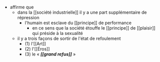 
- affirme que
	- dans la [[société industrielle]] il y a une part supplémentaire de répression
	  - l'humain est esclave du [[principe]] de performance
	    - en ce sens que la société étouffe le [[principe]] de [[plaisir]] qui préside à la sexualité
	- il y a trois façons de sortir de l'état de refoulement
	  - (1) l'[[Art]]
	  - (2) l'[[Éros]]
	  - (3) le « ***[[grand refus]]*** »

